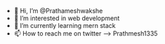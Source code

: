 - 👋 Hi, I’m @Prathameshwakshe
- 👀 I’m interested in web development
- 🌱 I’m currently learning mern stack
- 📫 How to reach me on  twitter --> Prathmesh1335




